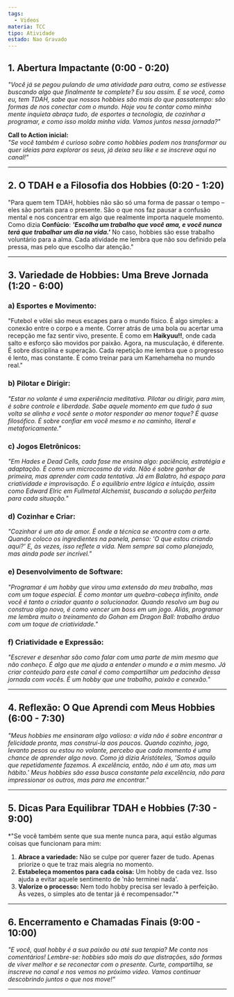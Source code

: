 ```yaml
---
tags:
  - Videos
materia: TCC
tipo: Atividade
estado: Nao Gravado
---
```

## **1. Abertura Impactante (0:00 - 0:20)**  
*"Você já se pegou pulando de uma atividade para outra, como se estivesse buscando algo que finalmente te complete? Eu sou assim. E se você, como eu, tem TDAH, sabe que nossos hobbies são mais do que passatempo: são formas de nos conectar com o mundo. Hoje vou te contar como minha mente inquieta abraça tudo, de esportes a tecnologia, de cozinhar a programar, e como isso molda minha vida. Vamos juntos nessa jornada?"*

**Call to Action inicial:**  
*"Se você também é curioso sobre como hobbies podem nos transformar ou quer ideias para explorar os seus, já deixa seu like e se inscreve aqui no canal!"*

---

## **2. O TDAH e a Filosofia dos Hobbies (0:20 - 1:20)**  
"Para quem tem TDAH, hobbies não são só uma forma de passar o tempo – eles são portais para o presente. São o que nos faz pausar a confusão mental e nos concentrar em algo que realmente importa naquele momento. Como dizia **Confúcio**: ***'Escolha um trabalho que você ama, e você nunca terá que trabalhar um dia na vida.'*** No caso, hobbies são esse trabalho voluntário para a alma. Cada atividade me lembra que não sou definido pela pressa, mas pelo que escolho dar atenção."

---

## **3. Variedade de Hobbies: Uma Breve Jornada (1:20 - 6:00)**  
### **a) Esportes e Movimento:**  
"Futebol e vôlei são meus escapes para o mundo físico. É algo simples: a conexão entre o corpo e a mente. Correr atrás de uma bola ou acertar uma recepção me faz sentir vivo, presente. É como em **Haikyuu!!**, onde cada salto e esforço são movidos por paixão. Agora, na musculação, é diferente. É sobre disciplina e superação. Cada repetição me lembra que o progresso é lento, mas constante. É como treinar para um Kamehameha no mundo real."

### **b) Pilotar e Dirigir:**  
*"Estar no volante é uma experiência meditativa. Pilotar ou dirigir, para mim, é sobre controle e liberdade. Sabe aquele momento em que tudo à sua volta se alinha e você sente o motor responder ao menor toque? É quase filosófico. É sobre confiar em você mesmo e no caminho, literal e metaforicamente."*

### **c) Jogos Eletrônicos:**  
*"Em Hades e Dead Cells, cada fase me ensina algo: paciência, estratégia e adaptação. É como um microcosmo da vida. Não é sobre ganhar de primeira, mas aprender com cada tentativa. Já em Balatro, há espaço para criatividade e improvisação. É o equilíbrio entre lógica e intuição, assim como Edward Elric em *Fullmetal Alchemist*, buscando a solução perfeita para cada situação."*

### **d) Cozinhar e Criar:**  
*"Cozinhar é um ato de amor. É onde a técnica se encontra com a arte. Quando coloco os ingredientes na panela, penso: 'O que estou criando aqui?' E, às vezes, isso reflete a vida. Nem sempre sai como planejado, mas ainda pode ser incrível."*

### **e) Desenvolvimento de Software:**  
*"Programar é um hobby que virou uma extensão do meu trabalho, mas com um toque especial. É como montar um quebra-cabeça infinito, onde você é tanto o criador quanto o solucionador. Quando resolvo um bug ou construo algo novo, é como vencer um boss em um jogo. Aliás, programar me lembra muito o treinamento do Gohan em *Dragon Ball*: trabalho árduo com um toque de criatividade."*

### **f) Criatividade e Expressão:**  
*"Escrever e desenhar são como falar com uma parte de mim mesmo que não conheço. É algo que me ajuda a entender o mundo e a mim mesmo. Já criar conteúdo para este canal é como compartilhar um pedacinho dessa jornada com vocês. É um hobby que une trabalho, paixão e conexão."*

---

## **4. Reflexão: O Que Aprendi com Meus Hobbies (6:00 - 7:30)**  
*"Meus hobbies me ensinaram algo valioso: a vida não é sobre encontrar a felicidade pronta, mas construí-la aos poucos. Quando cozinho, jogo, levanto pesos ou estou no volante, percebo que cada momento é uma chance de aprender algo novo. Como já dizia Aristóteles, 'Somos aquilo que repetidamente fazemos. A excelência, então, não é um ato, mas um hábito.' Meus hobbies são essa busca constante pela excelência, não para impressionar os outros, mas para me encontrar."*

---

## **5. Dicas Para Equilibrar TDAH e Hobbies (7:30 - 9:00)**  
*"Se você também sente que sua mente nunca para, aqui estão algumas coisas que funcionam para mim:  
1. **Abrace a variedade:** Não se culpe por querer fazer de tudo. Apenas priorize o que te traz mais alegria no momento.  
2. **Estabeleça momentos para cada coisa:** Um hobby de cada vez. Isso ajuda a evitar aquele sentimento de 'não terminei nada'.  
3. **Valorize o processo:** Nem todo hobby precisa ser levado à perfeição. Às vezes, o simples ato de tentar já é recompensador."*

---

## **6. Encerramento e Chamadas Finais (9:00 - 10:00)**  
*"E você, qual hobby é a sua paixão ou até sua terapia? Me conta nos comentários! Lembre-se: hobbies são mais do que distrações, são formas de viver melhor e se reconectar com o presente. Curte, compartilha, se inscreve no canal e nos vemos no próximo vídeo. Vamos continuar descobrindo juntos o que nos move!"*

---
